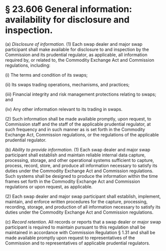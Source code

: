 # § 23.606   General information: availability for disclosure and inspection.

(a) *Disclosure of information.* (1) Each swap dealer and major swap participant shall make available for disclosure to and inspection by the Commission and its prudential regulator, as applicable, all information required by, or related to, the Commodity Exchange Act and Commission regulations, including:


(i) The terms and condition of its swaps;


(ii) Its swaps trading operations, mechanisms, and practices;


(iii) Financial integrity and risk management protections relating to swaps; and


(iv) Any other information relevant to its trading in swaps.


(2) Such information shall be made available promptly, upon request, to Commission staff and the staff of the applicable prudential regulator, at such frequency and in such manner as is set forth in the Commodity Exchange Act, Commission regulations, or the regulations of the applicable prudential regulator.


(b) *Ability to provide information.* (1) Each swap dealer and major swap participant shall establish and maintain reliable internal data capture, processing, storage, and other operational systems sufficient to capture, process, record, store, and produce all information necessary to satisfy its duties under the Commodity Exchange Act and Commission regulations. Such systems shall be designed to produce the information within the time frames set forth in the Commodity Exchange Act and Commission regulations or upon request, as applicable.


(2) Each swap dealer and major swap participant shall establish, implement, maintain, and enforce written procedures for the capture, processing, recording, storage, and production of all information necessary to satisfy its duties under the Commodity Exchange Act and Commission regulations.


(c) *Record retention.* All records or reports that a swap dealer or major swap participant is required to maintain pursuant to this regulation shall be maintained in accordance with Commission Regulation § 1.31 and shall be made available promptly upon request to representatives of the Commission and to representatives of applicable prudential regulators.




